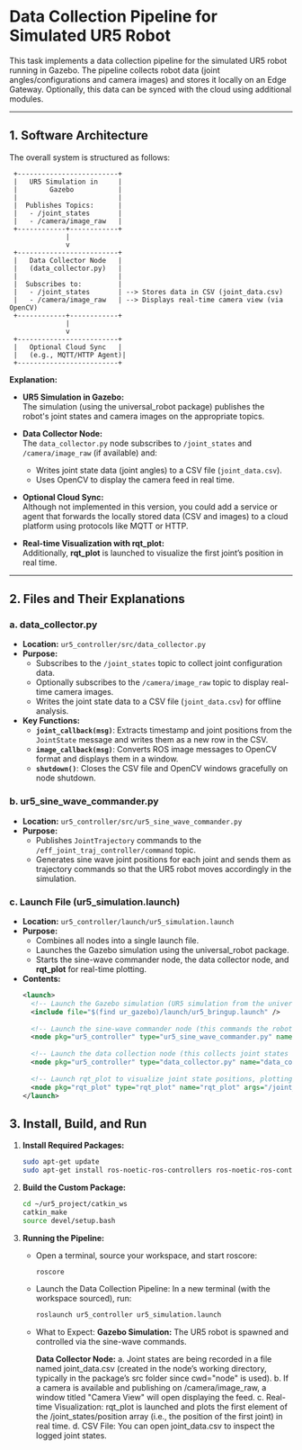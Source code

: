 # Data Collection Pipeline for Simulated UR5 Robot

This task implements a data collection pipeline for the simulated UR5 robot running in Gazebo. The pipeline collects robot data (joint angles/configurations and camera images) and stores it locally on an Edge Gateway. Optionally, this data can be synced with the cloud using additional modules.

---

## 1. Software Architecture

The overall system is structured as follows:

     +-------------------------+
     |   UR5 Simulation in     |  
     |        Gazebo           |
     |                         |
     |  Publishes Topics:      |
     |   - /joint_states       |  
     |   - /camera/image_raw   |
     +------------+------------+
                  |
                  v
     +-------------------------+
     |   Data Collector Node   |
     |   (data_collector.py)   |
     |                         |
     |  Subscribes to:         |
     |   - /joint_states       | --> Stores data in CSV (joint_data.csv)
     |   - /camera/image_raw   | --> Displays real-time camera view (via OpenCV)
     +------------+------------+
                  |
                  v
     +-------------------------+
     |   Optional Cloud Sync   |
     |   (e.g., MQTT/HTTP Agent)|
     +-------------------------+


**Explanation:**

- **UR5 Simulation in Gazebo:**  
  The simulation (using the universal_robot package) publishes the robot's joint states and camera images on the appropriate topics.

- **Data Collector Node:**  
  The `data_collector.py` node subscribes to `/joint_states` and `/camera/image_raw` (if available) and:
  - Writes joint state data (joint angles) to a CSV file (`joint_data.csv`).
  - Uses OpenCV to display the camera feed in real time.

- **Optional Cloud Sync:**  
  Although not implemented in this version, you could add a service or agent that forwards the locally stored data (CSV and images) to a cloud platform using protocols like MQTT or HTTP.

- **Real-time Visualization with rqt_plot:**  
  Additionally, **rqt_plot** is launched to visualize the first joint’s position in real time.

---

## 2. Files and Their Explanations

### a. data_collector.py

- **Location:** `ur5_controller/src/data_collector.py`
- **Purpose:**  
  - Subscribes to the `/joint_states` topic to collect joint configuration data.
  - Optionally subscribes to the `/camera/image_raw` topic to display real-time camera images.
  - Writes the joint state data to a CSV file (`joint_data.csv`) for offline analysis.
- **Key Functions:**
  - **`joint_callback(msg)`**: Extracts timestamp and joint positions from the `JointState` message and writes them as a new row in the CSV.
  - **`image_callback(msg)`**: Converts ROS image messages to OpenCV format and displays them in a window.
  - **`shutdown()`**: Closes the CSV file and OpenCV windows gracefully on node shutdown.

### b. ur5_sine_wave_commander.py

- **Location:** `ur5_controller/src/ur5_sine_wave_commander.py`
- **Purpose:**  
  - Publishes `JointTrajectory` commands to the `/eff_joint_traj_controller/command` topic.
  - Generates sine wave joint positions for each joint and sends them as trajectory commands so that the UR5 robot moves accordingly in the simulation.

### c. Launch File (ur5_simulation.launch)

- **Location:** `ur5_controller/launch/ur5_simulation.launch`
- **Purpose:**  
  - Combines all nodes into a single launch file.
  - Launches the Gazebo simulation using the universal_robot package.
  - Starts the sine-wave commander node, the data collector node, and **rqt_plot** for real-time plotting.
- **Contents:**
  ```xml
  <launch>
    <!-- Launch the Gazebo simulation (UR5 simulation from the universal_robot package) -->
    <include file="$(find ur_gazebo)/launch/ur5_bringup.launch" />
    
    <!-- Launch the sine-wave commander node (this commands the robot) -->
    <node pkg="ur5_controller" type="ur5_sine_wave_commander.py" name="ur5_sine_wave_commander" output="screen" />
    
    <!-- Launch the data collection node (this collects joint states and camera images) -->
    <node pkg="ur5_controller" type="data_collector.py" name="data_collector" output="screen" cwd="node" />
    
    <!-- Launch rqt_plot to visualize joint state positions, plotting the first joint's position -->
    <node pkg="rqt_plot" type="rqt_plot" name="rqt_plot" args="/joint_states/position[0]" output="screen" />
  </launch>


## 3. Install, Build, and Run

1. **Install Required Packages:**
    ```bash
    sudo apt-get update
    sudo apt-get install ros-noetic-ros-controllers ros-noetic-ros-control ros-noetic-cv-bridge ros-noetic-rqt-plot

2. **Build the Custom Package:**
    ```bash
    cd ~/ur5_project/catkin_ws
    catkin_make
    source devel/setup.bash

3. **Running the Pipeline:**
    - Open a terminal, source your workspace, and start roscore:
        ```bash
        roscore
    
    -  Launch the Data Collection Pipeline:
        In a new terminal (with the workspace sourced), run:
        ```bash
        roslaunch ur5_controller ur5_simulation.launch

    - What to Expect:
        **Gazebo Simulation:**
            The UR5 robot is spawned and controlled via the sine-wave commands.

        **Data Collector Node:**
           a. Joint states are being recorded in a file named joint_data.csv (created in the node’s working directory, typically in the package’s src  folder since cwd="node" is used).
           b. If a camera is available and publishing on /camera/image_raw, a window titled "Camera View" will open displaying the feed.
           c. Real-time Visualization:
                rqt_plot is launched and plots the first element of the /joint_states/position array (i.e., the position of the first joint) in real time.
           d. CSV File:
                You can open joint_data.csv to inspect the logged joint states.


